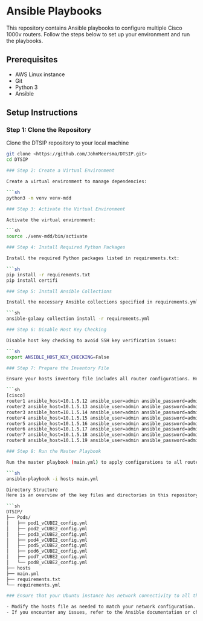 # Ansible Playbooks

This repository contains Ansible playbooks to configure multiple Cisco 1000v routers. Follow the steps below to set up your environment and run the playbooks.

## Prerequisites

- AWS Linux instance
- Git
- Python 3
- Ansible

## Setup Instructions

### Step 1: Clone the Repository

Clone the DTSIP repository to your local machine

```sh
git clone <https://github.com/JohnMeersma/DTSIP.git>
cd DTSIP

### Step 2: Create a Virtual Environment

Create a virtual environment to manage dependencies:

```sh
python3 -m venv venv-mdd

### Step 3: Activate the Virtual Environment

Activate the virtual environment:

```sh
source ./venv-mdd/bin/activate

### Step 4: Install Required Python Packages

Install the required Python packages listed in requirements.txt:

```sh
pip install -r requirements.txt
pip install certifi

### Step 5: Install Ansible Collections

Install the necessary Ansible collections specified in requirements.yml:

```sh
ansible-galaxy collection install -r requirements.yml

### Step 6: Disable Host Key Checking

Disable host key checking to avoid SSH key verification issues:

```sh
export ANSIBLE_HOST_KEY_CHECKING=False

### Step 7: Prepare the Inventory File

Ensure your hosts inventory file includes all router configurations. Here is an example hosts file:

```sh
[cisco]
router1 ansible_host=10.1.5.12 ansible_user=admin ansible_password=admin ansible_network_os=ios
router2 ansible_host=10.1.5.13 ansible_user=admin ansible_password=admin ansible_network_os=ios
router3 ansible_host=10.1.5.14 ansible_user=admin ansible_password=admin ansible_network_os=ios
router4 ansible_host=10.1.5.15 ansible_user=admin ansible_password=admin ansible_network_os=ios
router5 ansible_host=10.1.5.16 ansible_user=admin ansible_password=admin ansible_network_os=ios
router6 ansible_host=10.1.5.17 ansible_user=admin ansible_password=admin ansible_network_os=ios
router7 ansible_host=10.1.5.18 ansible_user=admin ansible_password=admin ansible_network_os=ios
router8 ansible_host=10.1.5.19 ansible_user=admin ansible_password=admin ansible_network_os=ios

### Step 8: Run the Master Playbook

Run the master playbook (main.yml) to apply configurations to all routers:

```sh
ansible-playbook -i hosts main.yml

Directory Structure
Here is an overview of the key files and directories in this repository:

```sh
DTSIP/
├── Pods/
│   ├── pod1_vCUBE2_config.yml
│   ├── pod2_vCUBE2_config.yml
│   ├── pod3_vCUBE2_config.yml
│   ├── pod4_vCUBE2_config.yml
│   ├── pod5_vCUBE2_config.yml
│   ├── pod6_vCUBE2_config.yml
│   ├── pod7_vCUBE2_config.yml
│   └── pod8_vCUBE2_config.yml
├── hosts
├── main.yml
├── requirements.txt
└── requirements.yml

### Ensure that your Ubuntu instance has network connectivity to all the routers

- Modify the hosts file as needed to match your network configuration.
- If you encounter any issues, refer to the Ansible documentation or check the configuration files for errors.
